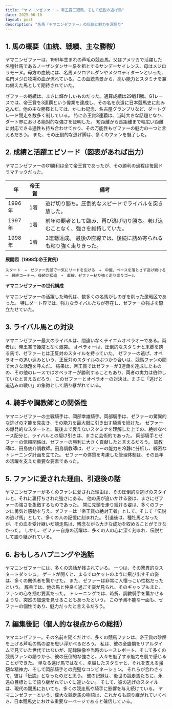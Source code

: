 ```yaml
---
title: "ヤマニンゼファー - 帝王賞三冠馬、そして伝説の逃げ馬"
date: 2025-06-10
layout: post
description: "名馬『ヤマニンゼファー』の伝説と魅力を深堀り"
---
```


## 1. 馬の概要（血統、戦績、主な勝鞍）

ヤマニンゼファーは、1991年生まれの芦毛の競走馬。父はアメリカで活躍した名種牡馬であるノーザンダンサー系を祖とするサンデーサイレンス、母はメジロラモーヌ。母方の血統には、名馬メジロアルダンやメジロティターンといった、名門メジロ牧場の血が流れている。この血統背景から、高い能力とスタミナを兼ね備えた馬として期待されていた。

ゼファーの戦績は、まさに輝かしいものだった。通算成績は29戦11勝。G1レースでは、帝王賞を3連覇という偉業を達成し、その名を永遠に日本競馬史に刻み込んだ。他の主な勝鞍としては、かしわ記念、名古屋グランプリなど、ダートグレード競走を数多く制している。  特に帝王賞3連覇は、当時大きな話題となり、ダート界における絶対的な強さを証明した。  短距離から長距離まで幅広い距離に対応できる適性も持ち合わせており、その万能性もゼファーの魅力の一つと言えるだろう。  また、その圧倒的な逃げ脚は、多くのファンを魅了した。


## 2. 成績と活躍エピソード（図表があれば出力）

ヤマニンゼファーのG1勝利は全て帝王賞であったが、その勝利の過程は毎回ドラマチックだった。

| 年 | 帝王賞 | 備考 |
|---|---|---|
| 1996年 | 1着 | 逃げ切り勝ち。圧倒的なスピードでライバルを突き放した。 |
| 1997年 | 1着 | 前年の覇者として臨み、再び逃げ切り勝ち。老け込むことなく、強さを維持していた。 |
| 1998年 | 1着 | 3連覇達成。  最後の直線では、後続に詰め寄られるも粘り強く走りきった。 |


**展開図（1998年帝王賞例）**

```
スタート　→　ゼファー先頭で一気にリードを広げる　→　中盤、ペースを落とさず逃げ続ける　→　最終コーナー、後続が猛追　→　直線、ゼファー粘り強く走り切りゴール
```

**ヤマニンゼファーの世代構成**

ヤマニンゼファーの活躍した時代は、数多くの名馬がしのぎを削った激戦区であった。  特にダート界では、強力なライバルたちが存在し、ゼファーの強さを際立たせていた。


## 3. ライバル馬との対決

ヤマニンゼファー最大のライバルは、間違いなくテイエムオペラオーである。両者は、帝王賞で幾度となく激突。  オペラオーは、圧倒的なスタミナと末脚を誇る馬で、ゼファーとは正反対のスタイルを持っていた。  ゼファーの逃げ、オペラオーの追い込みという、正反対のスタイルのぶつかり合いは、競馬ファンの間で大きな話題を呼んだ。  結果は、帝王賞ではゼファーが3連覇を達成したものの、その他のレースではオペラオーが勝利することもあり、両者の実力は伯仲していたと言えるだろう。  このゼファーとオペラオーの対決は、まさに「逃げと追込みの戦い」の象徴として語り継がれている。


## 4. 騎手や調教師との関係性

ヤマニンゼファーの主戦騎手は、岡部幸雄騎手。岡部騎手は、ゼファーの驚異的な逃げの才能を見抜き、その能力を最大限に引き出す騎乗を続けた。  ゼファーの爆発的なスタートと、最後まで衰えないスタミナを理解した上での、絶妙なペース配分と、ライバルとの駆け引きは、まさに芸術的であった。  岡部騎手とゼファーの信頼関係は、ゼファーの勝利に大きく貢献したと言えるだろう。  調教師は、田島俊介調教師。田島調教師は、ゼファーの能力を冷静に分析し、綿密なトレーニング計画を立てた。  ゼファーの体質を考慮した管理体制は、その長年の活躍を支えた重要な要素であった。


## 5. ファンに愛された理由、引退後の話

ヤマニンゼファーが多くのファンに愛された理由は、その圧倒的な逃げのスタイルと、それに裏打ちされた強さにある。  他の馬が追いかける姿は、まさにゼファーの強さを象徴するものであった。  常に先頭を走り続ける姿は、多くのファンに勇気と感動を与え、ゼファーは「帝王賞の絶対王者」として、そして「伝説の逃げ馬」として、多くの人の記憶に刻まれた。  引退後は、種牡馬となったが、その血を受け継いだ競走馬は、残念ながら大きな成功を収めることができなかった。  しかし、ゼファー自身の活躍は、多くの人の心に深く刻まれ、伝説として語り継がれている。


## 6. おもしろハプニングや逸話

ヤマニンゼファーには、多くの逸話が残されている。  一つは、その驚異的なスタートダッシュ。  ゲートが開くと、まるでロケットのように飛び出すその姿は、多くの関係者を驚かせた。  また、ゼファーは非常に人懐っこい性格だったという。  厩舎では、他の馬と仲良く過ごす姿が見られ、そのギャップもまた、ファンの心を掴む要素だった。  トレーニングでは、時折、調教騎手を驚かせるような、突然の加速を見せることもあったという。  この予測不能な一面も、ゼファーの個性であり、魅力だったと言えるだろう。


## 7. 編集後記（個人的な視点からの総括）

ヤマニンゼファー。その名前を聞くだけで、多くの競馬ファンは、帝王賞の砂煙を上げる芦毛の馬の姿を思い浮かべるだろう。  私は、彼の全盛期をリアルタイムで見ていた世代ではないが、記録映像や当時のレースレポート、そして多くの競馬ファンの語りから、彼の圧倒的な強さと、人々を魅了する魅力を肌で感じることができた。  単なる逃げ馬ではなく、卓越したスタミナと、それを支える強靭な精神力、そして岡部騎手との完璧なコンビネーション。  それらが合わさって、彼は「伝説」となったのだと思う。  彼の記録は、後世の競走馬たちに、永遠の目標として語り継がれていくに違いない。  そして、彼の逃げのスタイルは、現代の競馬においても、多くの競走馬や騎手に影響を与え続けている。  ヤマニンゼファーという、偉大な競走馬の物語は、これからも語り継がれていくべき、日本競馬史における重要な一ページであると確信している。
